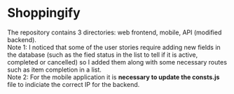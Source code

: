 # Shoppingify

The repository contains 3 directories: web frontend, mobile, API (modified backend).<br />
Note 1: I noticed that some of the user stories require adding new fields in the database (such as the fied status in the list to tell if it is active, completed or cancelled) so I added them along with some necessary routes such as item completion in a list.<br />
Note 2: For the mobile application it is **necessary to update the consts.js** file to indiciate the correct IP for the backend.
